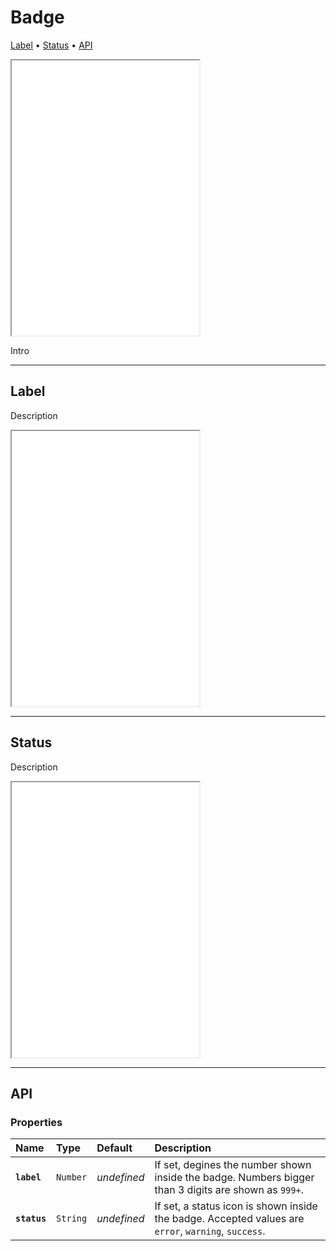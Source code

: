 # Badge

[Label](components/badge#label) • [Status](components/badge#status) • [API](components/badge#api)

<iframe src="./assets/demos/components/badge/main.html" height="440px"></iframe>

Intro 

---

## Label

Description

<iframe src="./assets/demos/components/badge/label.html" height="440px"></iframe>

---

## Status

Description

<iframe src="./assets/demos/components/badge/status.html" height="440px"></iframe>

---

## API

### Properties

| Name | Type | Default | Description |
| :-- | :-- | :-- | :-- |
| **`label`** | `Number` | _undefined_ | If set, degines the number shown inside the badge. Numbers bigger than 3 digits are shown as `999+`. |
| **`status`** | `String` | _undefined_ | If set, a status icon is shown inside the badge. Accepted values are `error`, `warning`, `success`. |
